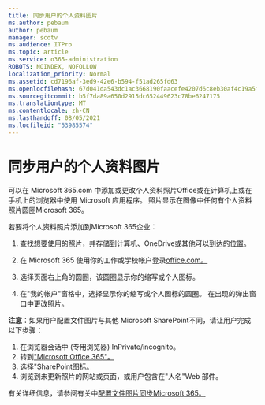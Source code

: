```yaml
---
title: 同步用户的个人资料图片
ms.author: pebaum
author: pebaum
manager: scotv
ms.audience: ITPro
ms.topic: article
ms.service: o365-administration
ROBOTS: NOINDEX, NOFOLLOW
localization_priority: Normal
ms.assetid: cd7196af-3ed9-42e6-b594-f51ad265fd63
ms.openlocfilehash: 67d041da543dc1ac3668190faacefe4207d6c8eb30af4c19a5ff0833a3b46538
ms.sourcegitcommit: b5f7da89a650d2915dc652449623c78be6247175
ms.translationtype: MT
ms.contentlocale: zh-CN
ms.lasthandoff: 08/05/2021
ms.locfileid: "53985574"
---
```

# <a name="sync-a-users-profile-picture"></a>同步用户的个人资料图片

可以在 Microsoft 365.com 中添加或更改个人资料照片Office或在计算机上或在手机上的浏览器中使用 Microsoft 应用程序。 照片显示在图像中任何有个人资料照片圆圈Microsoft 365。

若要将个人资料照片添加到Microsoft 365企业：

1. 查找想要使用的照片，并存储到计算机、OneDrive或其他可以到达的位置。

2. 在 Microsoft 365 使用你的工作或学校帐户登录[office.com。](https://www.office.com)

3. 选择页面右上角的圆圈，该圆圈显示你的缩写或个人图标。

4. 在"我的帐户"窗格中，选择显示你的缩写或个人图标的圆圈。 在出现的弹出窗口中更改照片。

**注意**：如果用户配置文件图片与其他 Microsoft SharePoint不同，请让用户完成以下步骤：

1. 在浏览器会话中 (专用浏览器) InPrivate/incognito。
1. 转到["Microsoft Office 365"。](https://www.office.com)
1. 选择"SharePoint图标。
1. 浏览到未更新照片的网站或页面，或用户包含在"人名"Web 部件。

有关详细信息，请参阅有关中[配置文件图片同步Microsoft 365。](https://support.office.com/article/information-about-profile-picture-synchronization-in-office-365-20594d76-d054-4af4-a660-401133e3d48a)

